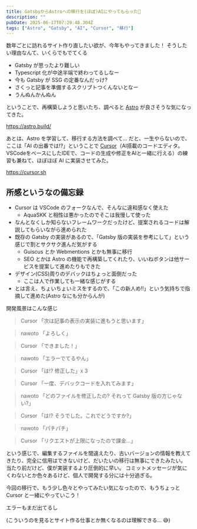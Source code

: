 ```yaml
---
title: GatsbyからAstroへの移行を(ほぼ)AIにやってもらった🎉
description: ""
pubDate: 2025-06-17T07:29:48.304Z
tags: ["Astro", "Gatsby", "AI", "Cursor", "移行"]
---
```


数年ごとに訪れるサイト作り直したい欲が、今年もやってきました！
そうしたい理由なんて、いくらでもでてくる
- Gatsby が思ったより難しい
- Typescript 化が中途半端で終わってるしなー
- 今も Gatsby が SSG の定番なんだっけ?
- さくっと記事を準備するスクリプトつくんないとなー
- うんぬんかんぬん

ということで、再構築しようと思いたち、調べると [Astro](https://astro.build) が良さそうな気になってきた。

https://astro.build/

あとは、Astro を学習して、移行する方法を調べて…
だと、一生やらないので、ここは「AI の出番では!?」ということで [Cursor](https://cursor.sh)（AI搭載のコードエディタ。VSCodeをベースにしたIDEで、コードの生成や修正をAIと一緒に行える）の練習も兼ねて、ほぼほぼ AI に実装させてみた。

https://cursor.sh

## 所感というなの備忘録

- Cursor は VSCode のフォークなんで、そんなに違和感なく使えた
  - AquaSKK と相性は悪かったのでそこは我慢して使った
- なんとなくしか知らないフレームワークだったけど、提案されるコードは解説してもらいながら進められた
- 既存の Gatsby の実装があるので、「Gatsby 版の実装を参考にして」という感じで割とサクサク進んだ気がする
  - Guiscus とか Webmentions とかも無事に移行
  - SEO とかは Astro の機能で再構築してくれたり、いいねボタンは他サービスを提案して進めたりもできた
- デザイン(CSS)周りのデバックはちょっと面倒だった
  - ここは人で作業しても一緒な感じがする
- とは言え、ちょいちょいミスをするので、「この新人め!!」という気持ちで指摘して進めた(Astro なにも分からんが)

開発風景はこんな感じ

> Cursor 「次は記事の表示の実装に進もうと思います」

> nawoto 「よろしく」

> Cursor 「できました！」

> nawoto 「エラーでてるやん」

> Cursor 「は!? 修正した」x 3

> Cursor 「一度、デバックコードを入れてみます」

> nawoto 「どのファイルを修正したの? それって Gatsby 版の方じゃない?」

> Cursor 「は!? そうでした。これでどうですか?」

> nawoto 「パチパチ」

> Cursor 「リクエストが上限になったので課金…」

という感じで、編集するファイルを間違えたり、古いバージョンの情報を教えてきたり、完全に信用はできないけど、だいたいの移行は無事にできたみたい。
当たり前だけど、僕が実装するより圧倒的に早い。
コミットメッセージが気にくわないとか色々あるけど、個人で開発する分には十分過ぎる。

今回の移行で、もう少し色々とやってみたい気になったので、もうちょっと Cursor と一緒にやっていこう！

エラーもまだ出てるし

(こういうのを見るとサイト作る仕事とか無くなるのは理解できる… 😅)